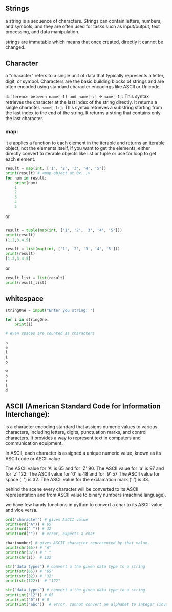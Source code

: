 ## Strings

a string is a sequence of characters.
Strings can contain letters, numbers, and symbols, and they are often used for tasks such as input/output, text processing, and data manipulation.

strings are immutable which means that once created, directly it cannot be changed.

## Character

a "character" refers to a single unit of data that typically represents a letter, digit, or symbol. Characters are the basic building blocks of strings and are often encoded using standard character encodings like ASCII or Unicode.

`difference between name[-1] and name[-:]` => `name[-1]`: This syntax retrieves the character at the last index of the string directly. It returns a single character.
`name[-1:]`: This syntax retrieves a substring starting from the last index to the end of the string. It returns a string that contains only the last character.

### map:

it a applies a function to each element in the iterable and returns an iterable object, not the elements itself, if you want to get the elements, either directly convert to iterable objects like list or tuple or use for loop to get each element.

```py
result = map(int, ['1', '2', '3', '4', '5'])
print(result) # <map object at 0x...>
for num in result:
    print(num)
    1
    2
    3
    4
    5
```

or

```py

result = tuple(map(int, ['1', '2', '3', '4', '5']))
print(result)
(1,2,3,4,5)

result = list(map(int, ['1', '2', '3', '4', '5']))
print(result)
[1,2,3,4,5]

```

or

```py
result_list = list(result)
print(result_list)

```

## whitespace

```py
stringOne = input("Enter you string: ")

for i in stringOne:
    print(i)

# even spaces are counted as characters

h
e
l
l
o

w
o
r
l
d
```

## ASCII (American Standard Code for Information Interchange):

is a character encoding standard that assigns numeric values to various characters, including letters, digits, punctuation marks,
and control characters. It provides a way to represent text in computers and communication equipment.

In ASCII, each character is assigned a unique numeric value, known as its ASCII code or ASCII value

The ASCII value for 'A' is 65 and for 'Z' 90.
The ASCII value for 'a' is 97 and for 'z' 122.
The ASCII value for '0' is 48 and for '9' 57
The ASCII value for space (' ') is 32.
The ASCII value for the exclamation mark ('!') is 33.

behind the scene every character will be converted to its ASCII representation and from ASCII value to binary numbers (machine language).

we have few handy functions in python to convert a char to its ASCII value and vice versa.

```py
ord("character") # gives ASCII value
print(ord("A")) # 65
print(ord(" ")) # 32
print(ord(""))  # error, expects a char
```

```py
char(number) # gives ASCII character represented by that value.
print(chr(65)) # "A"
print(chr(32)) # " "
print(chr(z))  # 122
```

```py
str("data types") # convert a the given data type to a string
print(str(65)) # "65"
print(str(32)) # "32"
print(str(122))  # "122"
```

<!-- but If you want covert from a string to another data type, that data type should be convertible -->

```py
str("data types") # convert a the given data type to a string
print(int("12")) # 65
print(int("0")) # 0
print(int("abc"))  # error, cannot convert an alphabet to integer (invalid literal for int() with base 10: 'abc')
```
